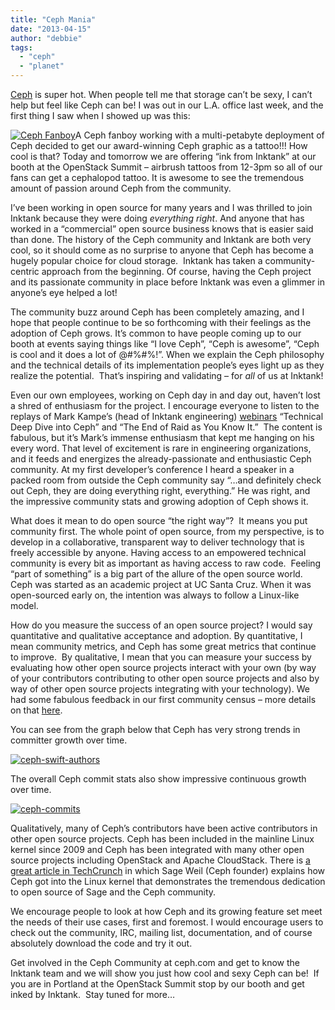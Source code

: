 ```yaml
---
title: "Ceph Mania"
date: "2013-04-15"
author: "debbie"
tags: 
  - "ceph"
  - "planet"
---
```


[Ceph](http://www.ceph.com/) is super hot. When people tell me that storage can’t be sexy, I can’t help but feel like Ceph can be! I was out in our L.A. office last week, and the first thing I saw when I showed up was this:

[![](images/cephfanboy-200x300.png "Ceph Fanboy")](http://www.inktank.com/wp-content/uploads/2013/04/cephfanboy.png "Ceph Fanboy")A Ceph fanboy working with a multi-petabyte deployment of Ceph decided to get our award-winning Ceph graphic as a tattoo!!! How cool is that? Today and tomorrow we are offering “ink from Inktank” at our booth at the OpenStack Summit – airbrush tattoos from 12-3pm so all of our fans can get a cephalopod tattoo. It is awesome to see the tremendous amount of passion around Ceph from the community.

I’ve been working in open source for many years and I was thrilled to join Inktank because they were doing _everything right_. And anyone that has worked in a “commercial” open source business knows that is easier said than done. The history of the Ceph community and Inktank are both very cool, so it should come as no surprise to anyone that Ceph has become a hugely popular choice for cloud storage.  Inktank has taken a community-centric approach from the beginning. Of course, having the Ceph project and its passionate community in place before Inktank was even a glimmer in anyone’s eye helped a lot!

The community buzz around Ceph has been completely amazing, and I hope that people continue to be so forthcoming with their feelings as the adoption of Ceph grows. It’s common to have people coming up to our booth at events saying things like “I love Ceph”, “Ceph is awesome”, “Ceph is cool and it does a lot of @#%#%!”. When we explain the Ceph philosophy and the technical details of its implementation people’s eyes light up as they realize the potential.  That’s inspiring and validating – for _all_ of us at Inktank!

Even our own employees, working on Ceph day in and day out, haven’t lost a shred of enthusiasm for the project. I encourage everyone to listen to the replays of Mark Kampe’s (head of Inktank engineering) [webinars](http://www.inktank.com/news-events/webinars/) “Technical Deep Dive into Ceph” and “The End of Raid as You Know It.”  The content is fabulous, but it’s Mark’s immense enthusiasm that kept me hanging on his every word. That level of excitement is rare in engineering organizations, and it feeds and energizes the already-passionate and enthusiastic Ceph community. At my first developer’s conference I heard a speaker in a packed room from outside the Ceph community say “…and definitely check out Ceph, they are doing everything right, everything.” He was right, and the impressive community stats and growing adoption of Ceph shows it.

What does it mean to do open source “the right way”?  It means you put community first. The whole point of open source, from my perspective, is to develop in a collaborative, transparent way to deliver technology that is freely accessible by anyone. Having access to an empowered technical community is every bit as important as having access to raw code.  Feeling “part of something” is a big part of the allure of the open source world.  Ceph was started as an academic project at UC Santa Cruz. When it was open-sourced early on, the intention was always to follow a Linux-like model.

How do you measure the success of an open source project? I would say quantitative and qualitative acceptance and adoption. By quantitative, I mean community metrics, and Ceph has some great metrics that continue to improve.  By qualitative, I mean that you can measure your success by evaluating how other open source projects interact with your own (by way of your contributors contributing to other open source projects and also by way of other open source projects integrating with your technology). We had some fabulous feedback in our first community census – more details on that [here](http://ceph.com/community/results-from-the-ceph-census/).

You can see from the graph below that Ceph has very strong trends in committer growth over time.

[![](images/ceph-swift-authors-300x109.png "ceph-swift-authors")](http://www.inktank.com/wp-content/uploads/2013/04/ceph-swift-authors.png "ceph-swift-authors")

The overall Ceph commit stats also show impressive continuous growth over time.

[![](images/ceph-commits-300x122.png "ceph-commits")](http://www.inktank.com/wp-content/uploads/2013/04/ceph-commits.png "ceph-commits")

Qualitatively, many of Ceph’s contributors have been active contributors in other open source projects. Ceph has been included in the mainline Linux kernel since 2009 and Ceph has been integrated with many other open source projects including OpenStack and Apache CloudStack. There is [a great article in TechCrunch](http://techcrunch.com/2012/08/30/how-to-get-your-ph-d-project-included-in-the-linux-kernel/) in which Sage Weil (Ceph founder) explains how Ceph got into the Linux kernel that demonstrates the tremendous dedication to open source of Sage and the Ceph community.

We encourage people to look at how Ceph and its growing feature set meet the needs of their use cases, first and foremost. I would encourage users to check out the community, IRC, mailing list, documentation, and of course absolutely download the code and try it out.

Get involved in the Ceph Community at ceph.com and get to know the Inktank team and we will show you just how cool and sexy Ceph can be!  If you are in Portland at the OpenStack Summit stop by our booth and get inked by Inktank.  Stay tuned for more…

